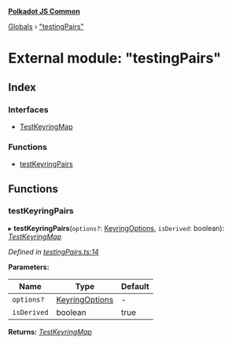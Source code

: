**[Polkadot JS Common](../README.md)**

[Globals](../globals.md) › ["testingPairs"](_testingpairs_.md)

# External module: "testingPairs"

## Index

### Interfaces

* [TestKeyringMap](../interfaces/_testingpairs_.testkeyringmap.md)

### Functions

* [testKeyringPairs](_testingpairs_.md#testkeyringpairs)

## Functions

###  testKeyringPairs

▸ **testKeyringPairs**(`options?`: [KeyringOptions](../interfaces/_types_.keyringoptions.md), `isDerived`: boolean): *[TestKeyringMap](../interfaces/_testingpairs_.testkeyringmap.md)*

*Defined in [testingPairs.ts:14](https://github.com/polkadot-js/common/blob/dc55f21/packages/keyring/src/testingPairs.ts#L14)*

**Parameters:**

Name | Type | Default |
------ | ------ | ------ |
`options?` | [KeyringOptions](../interfaces/_types_.keyringoptions.md) | - |
`isDerived` | boolean | true |

**Returns:** *[TestKeyringMap](../interfaces/_testingpairs_.testkeyringmap.md)*